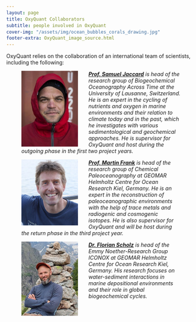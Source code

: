 ```yaml
---
layout: page
title: OxyQuant Collaborators
subtitle: people involved in OxyQuant 
cover-img: "/assets/img/ocean_bubbles_corals_drawing.jpg"
footer-extra: OxyQuant_image_source.html
---
```

OxyQuant relies on the collaboration of an international team of scientists, including the following:


<figure>
   <img src="/assets/img/Portrait_SamuelJaccard.jpeg" style="width: 150px; float: left; margin-right: 2em;"
      alt="Prof. Samuel Jaccard"
     class="img-responsive" />
  <figcaption><i><a href = "https://wp.unil.ch/boat/our-team/" target="_blank" ><b>Prof. Samuel Jaccard</b></a> is head of the research group of Biogeochemical Oceanography Across Time at the University of Lausanne, Switzerland. He is an expert in the cycling of nutrients and oxygen in marine environments and their relation to climate today and in the past, which he investigates with various sedimentological and geochemical approaches. He is supervisor for OxyQuant and host during the outgoing phase in the first two project years. </i></figcaption>
</figure>


<figure>
   <img src="/assets/img/Portrait_MartinFrank.jpg" style="width: 150px; float: left; margin-right: 2em;"
      alt="Prof. Martin Frank"
     class="img-responsive" />
  <figcaption><i><a href = "https://www.geomar.de/en/mfrank" target="_blank" ><b>Prof. Martin Frank</b></a> is head of the research group of Chemical Paleoceanography at GEOMAR Helmholtz Centre for Ocean Research Kiel, Germany. He is an expert in the reconstruction of paleoceanographic environments with the help of trace metals and radiogenic and cosmogenic isotopes. He is also supervisor for OxyQuant and will be host during the return phase in the third project year. </i></figcaption>
</figure>


<figure>
   <img src="/assets/img/Portrait_FlorianScholz.jpg" style="width: 150px; float: left; margin-right: 2em;"
      alt="Dr. Florian Scholz"
     class="img-responsive" />
  <figcaption><i><a href = "https://www.geomar.de/en/fscholz" target="_blank" ><b>Dr. Florian Scholz</b></a> is head of the Emmy Noether-Research Group ICONOX at GEOMAR Helmholtz Centre for Ocean Research Kiel, Germany. His research focuses on water-sediment interactions in marine depositional environments and their role in global biogeochemical cycles. </i></figcaption>
</figure>

